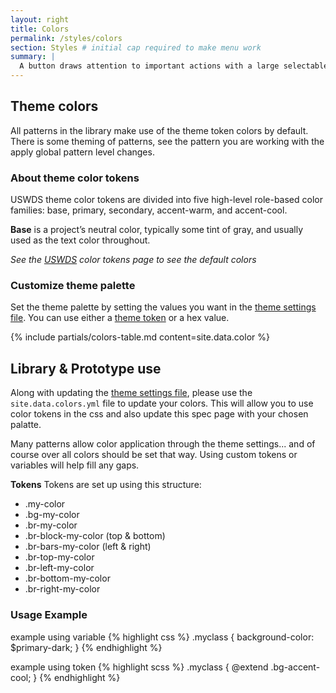 ```yaml
---
layout: right
title: Colors
permalink: /styles/colors
section: Styles # initial cap required to make menu work
summary: |
  A button draws attention to important actions with a large selectable surface.
---
```



## Theme colors
All patterns in the library make use of the theme token colors by default. There is some theming of patterns, see the pattern you are working with the apply global pattern level changes. 

### About theme color tokens
USWDS theme color tokens are divided into five high-level role-based color families: base, primary, secondary, accent-warm, and accent-cool.

**Base** is a project’s neutral color, typically some tint of gray, and usually used as the text color throughout.

_See the [USWDS](https://designsystem.digital.gov/design-tokens/color/theme-tokens/#about-theme-color-tokens) color tokens page to see the default colors_

### Customize theme palette
Set the theme palette by setting the values you want in the [theme settings file](/docs/themesettings). You can use either a [theme token](https://designsystem.digital.gov/design-tokens/color/system-tokens/#using-color-tokens-2) or a hex value.


{% include partials/colors-table.md content=site.data.color %}


## Library & Prototype use
Along with updating the [theme settings file](/docs/themesettings), please use the `site.data.colors.yml` file to update your colors. This will allow you to use color tokens in the css and also update this spec page with your chosen palatte.

Many patterns allow color application through the theme settings... and of course over all colors should be set that way. Using custom tokens or variables will help fill any gaps.

**Tokens**
Tokens are set up using this structure:
- .my-color
- .bg-my-color
- .br-my-color
- .br-block-my-color (top & bottom)
- .br-bars-my-color (left & right)
- .br-top-my-color
- .br-left-my-color
- .br-bottom-my-color
- .br-right-my-color

### Usage Example
example using variable
{% highlight css %}
  .myclass {
    background-color: $primary-dark;
  }
{% endhighlight %}

example using token
{% highlight scss %}
  .myclass {
    @extend .bg-accent-cool; 
  }
{% endhighlight %}